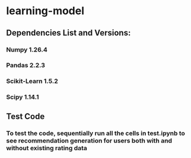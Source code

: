 # learning-model

## Dependencies List and Versions:

### Numpy 1.26.4

### Pandas 2.2.3

### Scikit-Learn 1.5.2

### Scipy 1.14.1

## Test Code

### To test the code, sequentially run all the cells in test.ipynb to see recommendation generation for users both with and without existing rating data